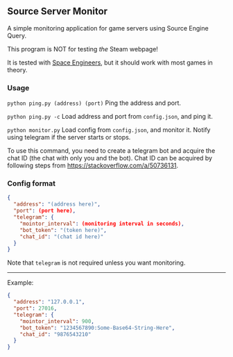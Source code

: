 ## Source Server Monitor

A simple monitoring application for game servers using Source Engine Query.

This program is NOT for testing *the* Steam webpage!

It is tested with [Space Engineers](https://store.steampowered.com/app/244850), but it should work with most games in
theory.

### Usage
`python ping.py (address) (port)`
Ping the address and port.

`python ping.py -c`
Load address and port from `config.json`, and ping it.

`python monitor.py`
Load config from `config.json`, and monitor it.
Notify using telegram if the server starts or stops.

To use this command, you need to create a telegram bot and acquire the chat ID (the chat with only you and the bot).
Chat ID can be acquired by following steps from https://stackoverflow.com/a/50736131.

### Config format
```json
{
  "address": "(address here)",
  "port": (port here),
  "telegram": {
    "mointor_interval": (monitoring interval in seconds),
    "bot_token": "(token here)",
    "chat_id": "(chat id here)"
  }
}
```

Note that `telegram` is not required unless you want monitoring.

---
Example:
```json
{
  "address": "127.0.0.1",
  "port": 27016,
  "telegram": {
    "mointor_interval": 900,
    "bot_token": "1234567890:Some-Base64-String-Here",
    "chat_id": "9876543210"
  }
}
```
